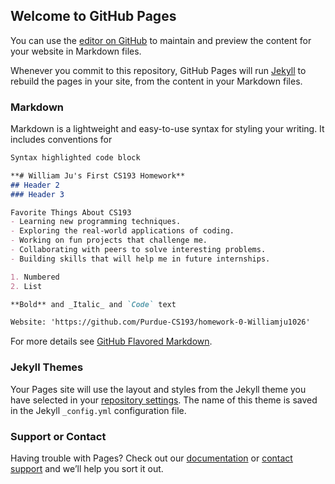 ## Welcome to GitHub Pages

You can use the [editor on GitHub](https://github.com/kalutes/CS193_Fall18_Lab1/edit/master/index.md) to maintain and preview the content for your website in Markdown files.

Whenever you commit to this repository, GitHub Pages will run [Jekyll](https://jekyllrb.com/) to rebuild the pages in your site, from the content in your Markdown files.

### Markdown

Markdown is a lightweight and easy-to-use syntax for styling your writing. It includes conventions for

```markdown
Syntax highlighted code block

**# William Ju's First CS193 Homework**
## Header 2
### Header 3

Favorite Things About CS193
- Learning new programming techniques.
- Exploring the real-world applications of coding.
- Working on fun projects that challenge me.
- Collaborating with peers to solve interesting problems.
- Building skills that will help me in future internships.

1. Numbered
2. List

**Bold** and _Italic_ and `Code` text

Website: 'https://github.com/Purdue-CS193/homework-0-Williamju1026'
```

For more details see [GitHub Flavored Markdown](https://guides.github.com/features/mastering-markdown/).

### Jekyll Themes

Your Pages site will use the layout and styles from the Jekyll theme you have selected in your [repository settings](https://github.com/kalutes/CS193_Fall18_Lab1/settings). The name of this theme is saved in the Jekyll `_config.yml` configuration file.

### Support or Contact

Having trouble with Pages? Check out our [documentation](https://help.github.com/categories/github-pages-basics/) or [contact support](https://github.com/contact) and we’ll help you sort it out.
